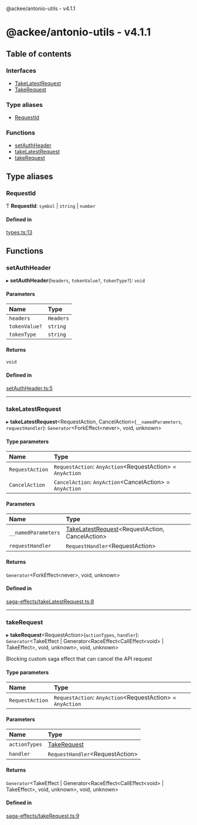 @ackee/antonio-utils - v4.1.1

# @ackee/antonio-utils - v4.1.1

## Table of contents

### Interfaces

-   [TakeLatestRequest](interfaces/takelatestrequest.md)
-   [TakeRequest](interfaces/takerequest.md)

### Type aliases

-   [RequestId](README.md#requestid)

### Functions

-   [setAuthHeader](README.md#setauthheader)
-   [takeLatestRequest](README.md#takelatestrequest)
-   [takeRequest](README.md#takerequest)

## Type aliases

### RequestId

Ƭ **RequestId**: `symbol` \| `string` \| `number`

#### Defined in

[types.ts:13](https://github.com/AckeeCZ/antonio/blob/e92d67e/packages/@ackee/antonio-utils/src/types.ts#L13)

## Functions

### setAuthHeader

▸ **setAuthHeader**(`headers`, `tokenValue?`, `tokenType?`): `void`

#### Parameters

| Name          | Type      |
| :------------ | :-------- |
| `headers`     | `Headers` |
| `tokenValue?` | `string`  |
| `tokenType`   | `string`  |

#### Returns

`void`

#### Defined in

[setAuthHeader.ts:5](https://github.com/AckeeCZ/antonio/blob/e92d67e/packages/@ackee/antonio-utils/src/setAuthHeader.ts#L5)

---

### takeLatestRequest

▸ **takeLatestRequest**<RequestAction, CancelAction\>(`__namedParameters`, `requestHandler`): `Generator`<ForkEffect<never\>, void, unknown\>

#### Type parameters

| Name            | Type                                                       |
| :-------------- | :--------------------------------------------------------- |
| `RequestAction` | `RequestAction`: `AnyAction`<RequestAction\> = `AnyAction` |
| `CancelAction`  | `CancelAction`: `AnyAction`<CancelAction\> = `AnyAction`   |

#### Parameters

| Name                | Type                                                                               |
| :------------------ | :--------------------------------------------------------------------------------- |
| `__namedParameters` | [TakeLatestRequest](interfaces/takelatestrequest.md)<RequestAction, CancelAction\> |
| `requestHandler`    | `RequestHandler`<RequestAction\>                                                   |

#### Returns

`Generator`<ForkEffect<never\>, void, unknown\>

#### Defined in

[saga-effects/takeLatestRequest.ts:8](https://github.com/AckeeCZ/antonio/blob/e92d67e/packages/@ackee/antonio-utils/src/saga-effects/takeLatestRequest.ts#L8)

---

### takeRequest

▸ **takeRequest**<RequestAction\>(`actionTypes`, `handler`): `Generator`<TakeEffect \| Generator<RaceEffect<CallEffect<void\> \| TakeEffect\>, void, unknown\>, void, unknown\>

Blocking custom saga effect that can cancel the API request

#### Type parameters

| Name            | Type                                                       |
| :-------------- | :--------------------------------------------------------- |
| `RequestAction` | `RequestAction`: `AnyAction`<RequestAction\> = `AnyAction` |

#### Parameters

| Name          | Type                                     |
| :------------ | :--------------------------------------- |
| `actionTypes` | [TakeRequest](interfaces/takerequest.md) |
| `handler`     | `RequestHandler`<RequestAction\>         |

#### Returns

`Generator`<TakeEffect \| Generator<RaceEffect<CallEffect<void\> \| TakeEffect\>, void, unknown\>, void, unknown\>

#### Defined in

[saga-effects/takeRequest.ts:9](https://github.com/AckeeCZ/antonio/blob/e92d67e/packages/@ackee/antonio-utils/src/saga-effects/takeRequest.ts#L9)
